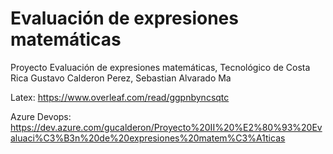 # Evaluación de expresiones matemáticas
Proyecto Evaluación de expresiones matemáticas, Tecnológico de Costa Rica
Gustavo Calderon Perez, Sebastian Alvarado Ma

Latex: https://www.overleaf.com/read/ggpnbyncsqtc

Azure Devops: https://dev.azure.com/gucalderon/Proyecto%20II%20%E2%80%93%20Evaluaci%C3%B3n%20de%20expresiones%20matem%C3%A1ticas

